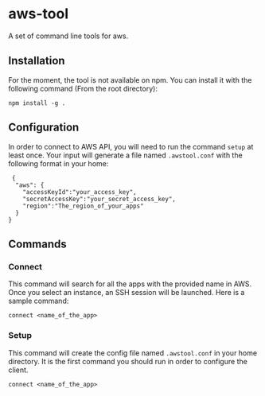 # aws-tool

A set of command line tools for aws.

## Installation
For the moment, the tool is not available on npm.
You can install it with the following command (From the root directory):

```
npm install -g .
```

## Configuration
 In order to connect to AWS API, you will need to run the command `setup` at least once.
 Your input will generate a file named `.awstool.conf` with the following format in your home:

```
 {
  "aws": {
    "accessKeyId":"your_access_key",
    "secretAccessKey":"your_secret_access_key",
    "region":"The_region_of_your_apps"
  }
}
```

## Commands
### Connect
This command will search for all the apps with the provided name in AWS. Once you select an instance, an SSH session will be launched. Here is a sample command:

```
connect <name_of_the_app>
```

### Setup
This command will create the config file named `.awstool.conf` in your home directory.
It is the first command you should run in order to configure the client.

```
connect <name_of_the_app>
```
